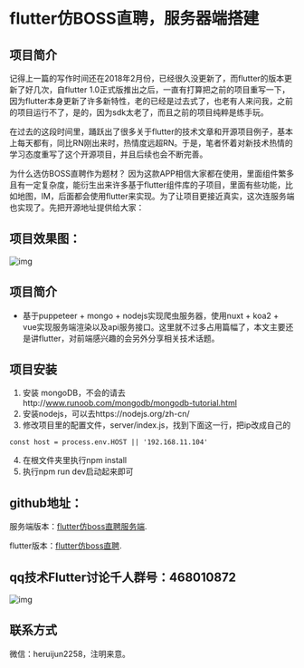 # flutter仿BOSS直聘，服务器端搭建

## 项目简介
记得上一篇的写作时间还在2018年2月份，已经很久没更新了，而flutter的版本更新了好几次，自flutter 1.0正式版推出之后，一直有打算把之前的项目重写一下，因为flutter本身更新了许多新特性，老的已经是过去式了，也老有人来问我，之前的项目运行不了，是的，因为sdk太老了，而且之前的项目纯粹是练手玩。

在过去的这段时间里，踊跃出了很多关于flutter的技术文章和开源项目例子，基本上每天都有，同比RN刚出来时，热情度远超RN。于是，笔者怀着对新技术热情的学习态度重写了这个开源项目，并且后续也会不断完善。

为什么选仿BOSS直聘作为题材？
因为这款APP相信大家都在使用，里面组件繁多且有一定复杂度，能衍生出来许多基于flutter组件库的子项目，里面有些功能，比如地图，IM，后面都会使用flutter来实现。为了让项目更接近真实，这次连服务端也实现了。先把开源地址提供给大家：

## 项目效果图：
![img](https://user-gold-cdn.xitu.io/2019/1/20/1686a0c4b2fb9cda?w=252&h=528&f=gif&s=1194865)

## 项目简介
* 基于puppeteer + mongo + nodejs实现爬虫服务器，使用nuxt + koa2 + vue实现服务端渲染以及api服务接口。这里就不过多占用篇幅了，本文主要还是讲flutter，对前端感兴趣的会另外分享相关技术话题。

## 项目安装
1. 安装 mongoDB，不会的请去http://www.runoob.com/mongodb/mongodb-tutorial.html
2. 安装nodejs，可以去https://nodejs.org/zh-cn/
3. 修改项目里的配置文件，server/index.js，找到下面这一行，把ip改成自己的
```
const host = process.env.HOST || '192.168.11.104'
```
4. 在根文件夹里执行npm install
5. 执行npm run dev启动起来即可

## github地址：
服务端版本：[flutter仿boss直聘服务端](https://github.com/heruijun/flutter-boss-server).

flutter版本：[flutter仿boss直聘](https://github.com/heruijun/flutter_boss).

## qq技术Flutter讨论千人群号：468010872
![img](https://user-gold-cdn.xitu.io/2019/1/20/1686a0d003f4a331?w=541&h=741&f=jpeg&s=55386)

## 联系方式
微信：heruijun2258，注明来意。